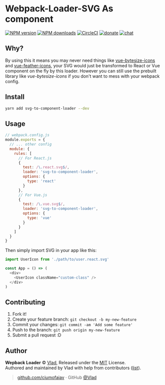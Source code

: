 
# Webpack-Loader-SVG As component

[![NPM version](https://img.shields.io/npm/v/svg-to-component-loader.svg?style=flat)](https://npmjs.com/package/svg-to-component-loader) [![NPM downloads](https://img.shields.io/npm/dm/svg-to-component-loader.svg?style=flat)](https://npmjs.com/package/svg-to-component-loader) [![CircleCI](https://circleci.com/gh/egoist/svg-to-component-loader/tree/master.svg?style=shield)](https://circleci.com/gh/egoist/svg-to-component-loader/tree/master)  [![donate](https://img.shields.io/badge/$-donate-ff69b4.svg?maxAge=2592000&style=flat)](https://github.com/egoist/donate) [![chat](https://img.shields.io/badge/chat-on%20discord-7289DA.svg?style=flat)](https://chat.egoist.moe)

## Why?

By using this it means you may never need things like [vue-bytesize-icons](https://github.com/ciumofaiav/vue-bytesize-icons) and [vue-feather-icons](https://github.com/ciumofaiav/vue-feather-icons), your SVG would just be transformed to React or Vue component on the fly by this loader. However you can still use the prebuilt library like *vue-bytesize-icons* if you don't want to mess with your webpack config.

## Install

```bash
yarn add svg-to-component-loader --dev
```

## Usage

```js
// webpack.config.js
module.exports = {
  // ... other config
  module: {
    rules: [
      // For React.js
      {
        test: /\.react.svg$/,
        loader: 'svg-to-component-loader',
        options: {
          type: 'react'
        }
      },
      // For Vue.js
      {
        test: /\.vue.svg$/,
        loader: 'svg-to-component-loader',
        options: {
          type: 'vue'
        }
      }
    ]
  }
}
```

Then simply import SVG in your app like this:

```js
import UserIcon from './path/to/user.react.svg'

const App = () => (
  <div>
    <UserIcon className="custom-class" />
  </div>
)
```

## Contributing

1. Fork it!
2. Create your feature branch: `git checkout -b my-new-feature`
3. Commit your changes: `git commit -am 'Add some feature'`
4. Push to the branch: `git push origin my-new-feature`
5. Submit a pull request :D


## Author

**Wepback Loader** © [Vlad](https://github.com/ciumofaiav), Released under the [MIT](./LICENSE) License.<br>
Authored and maintained by Vlad with help from contributors ([list](https://github.com/ciumofaiav/Webpack-Loader-SVG)).

> [github.com/ciumofaiav](https://github.com/ciumofaiav) · GitHub [@Vlad](https://github.com/ciumofaiav)
